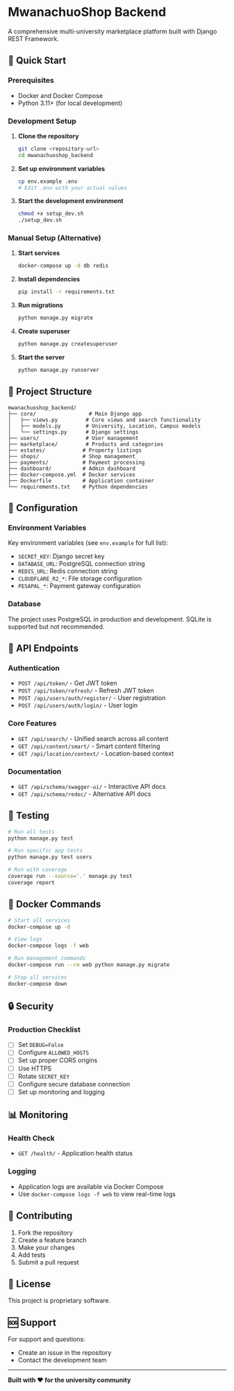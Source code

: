 # MwanachuoShop Backend

A comprehensive multi-university marketplace platform built with Django REST Framework.

## 🚀 Quick Start

### Prerequisites
- Docker and Docker Compose
- Python 3.11+ (for local development)

### Development Setup

1. **Clone the repository**
   ```bash
   git clone <repository-url>
   cd mwanachuoshop_backend
   ```

2. **Set up environment variables**
   ```bash
   cp env.example .env
   # Edit .env with your actual values
   ```

3. **Start the development environment**
   ```bash
   chmod +x setup_dev.sh
   ./setup_dev.sh
   ```

### Manual Setup (Alternative)

1. **Start services**
   ```bash
   docker-compose up -d db redis
   ```

2. **Install dependencies**
   ```bash
   pip install -r requirements.txt
   ```

3. **Run migrations**
   ```bash
   python manage.py migrate
   ```

4. **Create superuser**
   ```bash
   python manage.py createsuperuser
   ```

5. **Start the server**
   ```bash
   python manage.py runserver
   ```

## 📁 Project Structure

```
mwanachuoshop_backend/
├── core/                 # Main Django app
│   ├── views.py         # Core views and search functionality
│   ├── models.py        # University, Location, Campus models
│   └── settings.py      # Django settings
├── users/               # User management
├── marketplace/         # Products and categories
├── estates/            # Property listings
├── shops/              # Shop management
├── payments/           # Payment processing
├── dashboard/          # Admin dashboard
├── docker-compose.yml  # Docker services
├── Dockerfile          # Application container
└── requirements.txt    # Python dependencies
```

## 🔧 Configuration

### Environment Variables

Key environment variables (see `env.example` for full list):

- `SECRET_KEY`: Django secret key
- `DATABASE_URL`: PostgreSQL connection string
- `REDIS_URL`: Redis connection string
- `CLOUDFLARE_R2_*`: File storage configuration
- `PESAPAL_*`: Payment gateway configuration

### Database

The project uses PostgreSQL in production and development. SQLite is supported but not recommended.

## 🚀 API Endpoints

### Authentication
- `POST /api/token/` - Get JWT token
- `POST /api/token/refresh/` - Refresh JWT token
- `POST /api/users/auth/register/` - User registration
- `POST /api/users/auth/login/` - User login

### Core Features
- `GET /api/search/` - Unified search across all content
- `GET /api/content/smart/` - Smart content filtering
- `GET /api/location/context/` - Location-based context

### Documentation
- `GET /api/schema/swagger-ui/` - Interactive API docs
- `GET /api/schema/redoc/` - Alternative API docs

## 🧪 Testing

```bash
# Run all tests
python manage.py test

# Run specific app tests
python manage.py test users

# Run with coverage
coverage run --source='.' manage.py test
coverage report
```

## 🐳 Docker Commands

```bash
# Start all services
docker-compose up -d

# View logs
docker-compose logs -f web

# Run management commands
docker-compose run --rm web python manage.py migrate

# Stop all services
docker-compose down
```

## 🔒 Security

### Production Checklist
- [ ] Set `DEBUG=False`
- [ ] Configure `ALLOWED_HOSTS`
- [ ] Set up proper CORS origins
- [ ] Use HTTPS
- [ ] Rotate `SECRET_KEY`
- [ ] Configure secure database connection
- [ ] Set up monitoring and logging

## 📊 Monitoring

### Health Check
- `GET /health/` - Application health status

### Logging
- Application logs are available via Docker Compose
- Use `docker-compose logs -f web` to view real-time logs

## 🤝 Contributing

1. Fork the repository
2. Create a feature branch
3. Make your changes
4. Add tests
5. Submit a pull request

## 📝 License

This project is proprietary software.

## 🆘 Support

For support and questions:
- Create an issue in the repository
- Contact the development team

---

**Built with ❤️ for the university community** 